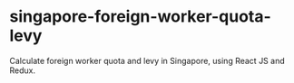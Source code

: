 # singapore-foreign-worker-quota-levy
Calculate foreign worker quota and levy in Singapore, using React JS and Redux.

